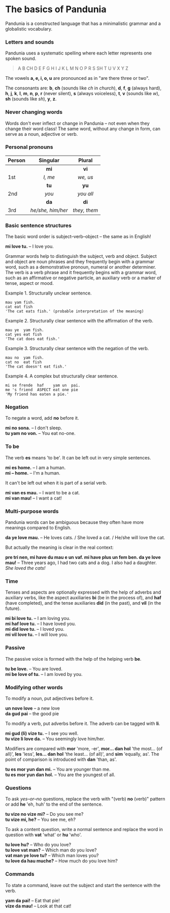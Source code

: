 
# The basics of Pandunia

Pandunia is a constructed language that has a minimalistic grammar and a globalistic vocabulary.

### Letters and sounds

Pandunia uses a systematic spelling where
each letter represents one spoken sound.

> A B CH D E F G H I J K L M N O P R S SH T U V X Y Z

The vowels **a, e, i, o, u** are pronounced as in "are there three or two".

The consonants are:
**b**,
**ch** (sounds like _ch_ in _church_),
**d**,
**f**,
**g** (always hard),
**h**,
**j**,
**k**,
**l**,
**m**,
**n**,
**p**,
**r** (never silent),
**s** (always voiceless),
**t**,
**v** (sounds like _w_),
**sh** (sounds like _sh_),
**y**,
**z**.

### Never changing words

Words don't ever inflect or change in Pandunia
– not even when they change their word class!
The same word, without any change in form, can serve as a noun, adjective or verb.

### Personal pronouns

| Person   | Singular          | Plural       |
|:---------|:-----------------:|:------------:|
|          | **mi**            | **vi**       |
| 1st      | _I, me_           | _we, us_     |
|          | **tu**            | **yu**       |
| 2nd      | _you_             | _you all_    |
|          | **da**            | **di**       |
| 3rd      | _he/she, him/her_ | _they, them_ |

### Basic sentence structures

The basic word order is subject–verb–object
– the same as in English!

**mi love tu.**
– I love you.

Grammar words help to distinguish the subject, verb and object.
Subject and object are noun phrases and they frequently begin with a grammar word,
such as a demonstrative pronoun, numeral or another determiner.
The verb is a verb phrase and it frequently begins with a grammar word,
such as an affirmative or negative particle, an auxiliary verb or a marker of tense, aspect or mood.

Example 1. Structurally unclear sentence.

    mau yam fish.
    cat eat fish
    'The cat eats fish.' (probable interpretation of the meaning)
    
Example 2. Structurally clear sentence with the affirmation of the verb.

    mau ye  yam fish.
    cat yes eat fish
    'The cat does eat fish.'

Example 3. Structurally clear sentence with the negation of the verb.

    mau no  yam fish.
    cat no  eat fish
    'The cat doesn't eat fish.'

Example 4. A complex but structurally clear sentence.

    mi se frende  haf    yam un  pai.
    me 's friend  ASPECT eat one pie
    'My friend has eaten a pie.'


### Negation

To negate a word, add **no** before it.

**mi no sona.**
– I don't sleep.  
**tu yam no von.**
– You eat no-one.

### To be

The verb
**es**
means 'to be'.
It can be left out in very simple sentences.

**mi es home.**
– I am a human.  
**mi – home.**
– I'm a human.

It can't be left out when it is part of a serial verb.

**mi van es mau.**
– I want to be a cat.  
**mi van mau!**
– I want a cat!

### Multi-purpose words

Pandunia words can be ambiguous because they often have more meanings compared to English.

**da ye love mau.**
– He loves cats. / She loved a cat. / He/she will love the cat.

But actually the meaning is clear in the real context:

**pre tri nen, mi have du mau e un vaf. mi have plus un fem ben. da ye love mau!**
– Three years ago, I had two cats and a dog. I also had a daughter. _She loved the cats!_

### Time

Tenses and aspects are optionally expressed with the help of adverbs and auxiliary verbs,
like the aspect auxiliaries
**bi**
(be in the process of), and
**haf**
(have completed),
and the tense auxiliaries
**did**
(in the past), and
**vil**
(in the future).

**mi bi love tu.**
– I am loving you.  
**mi haf love tu.**
– I have loved you.  
**mi did love tu.**
– I loved you.  
**mi vil love tu.**
– I will love you.

### Passive

The passive voice is formed with the help of the helping verb
**be**.

**tu be love.**
– You are loved.  
**mi be love of tu.**
– I am loved by you.

### Modifying other words

To modify a noun, put adjectives before it.

**un nove love**
– a new love  
**da gud pai**
– the good pie

To modify a verb, put adverbs before it.
The adverb can be tagged with
**li**.

**mi gud (li) vize tu.**
– I see you well.  
**tu vize li love da.**
– You seemingly love him/her.

Modifiers are compared with
**mor**
'more, -er',
**mor... dan hol**
'the most... (of all)',
**les**
'less',
**les... dan hol**
'the least... (of all)', and
**sim**
'equally, as'.
The point of comparison is introduced with
**dan**
'than, as'.

**tu es mor yun dan mi.**
– You are younger than me.  
**tu es mor yun dan hol.**
– You are the youngest of all.

### Questions

To ask _yes–or–no_ questions, replace the verb with "(verb) **no** (verb)" pattern or add
**he**
'eh, huh' to the end of the sentence.

**tu vize no vize mi?**
– Do you see me?  
**tu vize mi, he?**
– You see me, eh?

To ask a content question, write a normal sentence and replace the word in question with
**vat**
'what' or
**hu**
'who'.

**tu love hu?**
– Who do you love?  
**tu love vat man?**
– Which man do you love?  
**vat man ye love tu?**
– Which man loves you?  
**tu love da hau muche?**
– How much do you love him?

### Commands

To state a command, leave out the subject and start the sentence with the verb.

**yam da pai!**
– Eat that pie!  
**vize da mau!**
– Look at that cat!

